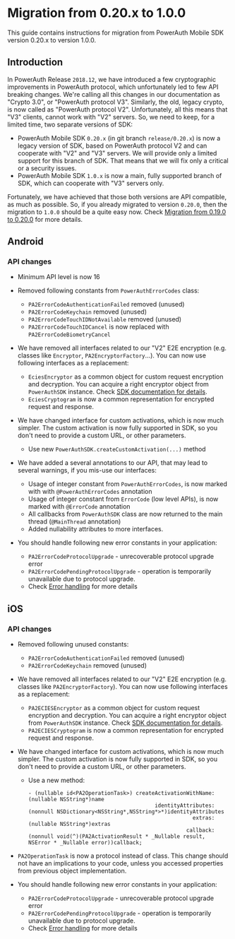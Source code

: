# Migration from 0.20.x to 1.0.0

This guide contains instructions for migration from PowerAuth Mobile SDK version 0.20.x to version 1.0.0.

## Introduction

In PowerAuth Release `2018.12`, we have introduced a few cryptographic improvements in PowerAuth protocol, which unfortunately led to few API breaking changes. We're calling all this changes in our documentation as "Crypto 3.0", or "PowerAuth protocol V3". Similarly, the old, legacy crypto, is now called as "PowerAuth protocol V2". Unfortunately, all this means that "V3" clients, cannot work with "V2" servers. So, we need to keep, for a limited time, two separate versions of SDK:

- PowerAuth Mobile SDK `0.20.x` (in git branch `release/0.20.x`) is now a legacy version of SDK, based on PowerAuth protocol V2 and can cooperate with "V2" and "V3" servers. We will provide only a limited support for this branch of SDK. That means that we will fix only a critical or a security issues.
- PowerAuth Mobile SDK `1.0.x` is now a main, fully supported branch of SDK, which can cooperate with "V3" servers only.

Fortunately, we have achieved that those both versions are API compatible, as much as possible. So, if you already migrated to version `0.20.0`, then the migration to `1.0.0` should be a quite easy now. Check [Migration from 0.19.0 to 0.20.0](./Migration-from-0.19-to-0.20.md) for more details.

## Android

### API changes

- Minimum API level is now 16

- Removed following constants from `PowerAuthErrorCodes` class: 
  - `PA2ErrorCodeAuthenticationFailed` removed (unused)
  - `PA2ErrorCodeKeychain` removed (unused)
  - `PA2ErrorCodeTouchIDNotAvailable` removed (unused) 
  - `PA2ErrorCodeTouchIDCancel` is now replaced with `PA2ErrorCodeBiometryCancel`

- We have removed all interfaces related to our "V2" E2E encryption (e.g. classes like `Encryptor`, `PA2EncryptorFactory`...). You can now use following interfaces as a replacement:
  - `EciesEncryptor` as a common object for custom request encryption and decryption. You can acquire a right encryptor object from `PowerAuthSDK` instance. Check [SDK documentation for details](./PowerAuth-SDK-for-Android.md#end-to-end-encryption).
  - `EciesCryptogram` is now a common representation for encrypted request and response.

- We have changed interface for custom activations, which is now much simpler. The custom activation is now fully supported in SDK, so you don't need to provide a custom URL, or other parameters.
  - Use new `PowerAuthSDK.createCustomActivation(...)` method

- We have added a several annotations to our API, that may lead to several warnings, if you mis-use our interfaces:
  - Usage of integer constant from `PowerAuthErrorCodes`, is now marked with with `@PowerAuthErrorCodes` annotation
  - Usage of integer constant from `ErrorCode` (low level APIs), is now marked with `@ErrorCode` annotation
  - All callbacks from `PowerAuthSDK` class are now returned to the main thread (`@MainThread` annotation)
  - Added nullability attributes to more interfaces.

- You should handle following new error constants in your application:
  - `PA2ErrorCodeProtocolUpgrade` - unrecoverable protocol upgrade error
  - `PA2ErrorCodePendingProtocolUpgrade` - operation is temporarily unavailable due to protocol upgrade.
  - Check [Error handling](./PowerAuth-SDK-for-Android.md#error-handling) for more details

## iOS

### API changes

- Removed following unused constants:
  - `PA2ErrorCodeAuthenticationFailed` removed (unused)
  - `PA2ErrorCodeKeychain` removed (unused)

- We have removed all interfaces related to our "V2" E2E encryption (e.g. classes like `PA2EncryptorFactory`). You can now use following interfaces as a replacement:
  - `PA2ECIESEncryptor` as a common object for custom request encryption and decryption. You can acquire a right encryptor object from `PowerAuthSDK` instance. Check [SDK documentation for details](./PowerAuth-SDK-for-iOS.md#end-to-end-encryption).
  - `PA2ECIESCryptogram` is now a common representation for encrypted request and response.

- We have changed interface for custom activations, which is now much simpler. The custom activation is now fully supported in SDK, so you don't need to provide a custom URL, or other parameters.
  - Use a new method:
    ```objc
    - (nullable id<PA2OperationTask>) createActivationWithName:(nullable NSString*)name
                                            identityAttributes:(nonnull NSDictionary<NSString*,NSString*>*)identityAttributes
                                                        extras:(nullable NSString*)extras
                                                      callback:(nonnull void(^)(PA2ActivationResult * _Nullable result, NSError * _Nullable error))callback;
    ```

- `PA2OperationTask` is now a protocol instead of class. This change should not have an implications to your code, unless you accessed properties from previous object implementation.

- You should handle following new error constants in your application:
  - `PA2ErrorCodeProtocolUpgrade` - unrecoverable protocol upgrade error
  - `PA2ErrorCodePendingProtocolUpgrade` - operation is temporarily unavailable due to protocol upgrade.
  - Check [Error handling](./PowerAuth-SDK-for-iOS.md#error-handling) for more details